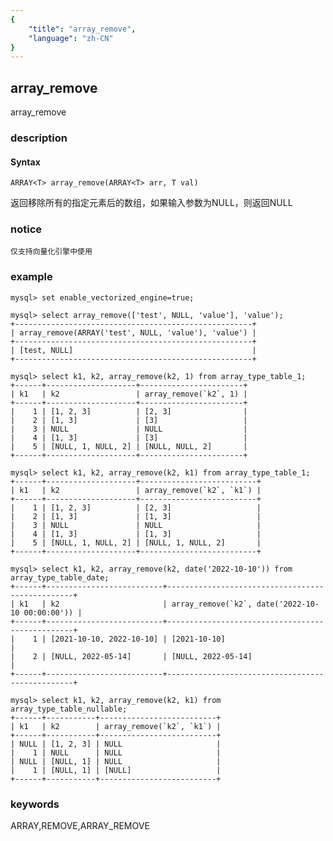 ```yaml
---
{
    "title": "array_remove",
    "language": "zh-CN"
}
---
```


<!-- 
Licensed to the Apache Software Foundation (ASF) under one
or more contributor license agreements.  See the NOTICE file
distributed with this work for additional information
regarding copyright ownership.  The ASF licenses this file
to you under the Apache License, Version 2.0 (the
"License"); you may not use this file except in compliance
with the License.  You may obtain a copy of the License at
  http://www.apache.org/licenses/LICENSE-2.0
Unless required by applicable law or agreed to in writing,
software distributed under the License is distributed on an
"AS IS" BASIS, WITHOUT WARRANTIES OR CONDITIONS OF ANY
KIND, either express or implied.  See the License for the
specific language governing permissions and limitations
under the License.
-->

## array_remove

<version since="1.2.0">

array_remove

</version>

### description

#### Syntax

```
ARRAY<T> array_remove(ARRAY<T> arr, T val)
```

返回移除所有的指定元素后的数组，如果输入参数为NULL，则返回NULL

### notice

`仅支持向量化引擎中使用`

### example

```
mysql> set enable_vectorized_engine=true;

mysql> select array_remove(['test', NULL, 'value'], 'value');
+-----------------------------------------------------+
| array_remove(ARRAY('test', NULL, 'value'), 'value') |
+-----------------------------------------------------+
| [test, NULL]                                        |
+-----------------------------------------------------+

mysql> select k1, k2, array_remove(k2, 1) from array_type_table_1;
+------+--------------------+-----------------------+
| k1   | k2                 | array_remove(`k2`, 1) |
+------+--------------------+-----------------------+
|    1 | [1, 2, 3]          | [2, 3]                |
|    2 | [1, 3]             | [3]                   |
|    3 | NULL               | NULL                  |
|    4 | [1, 3]             | [3]                   |
|    5 | [NULL, 1, NULL, 2] | [NULL, NULL, 2]       |
+------+--------------------+-----------------------+

mysql> select k1, k2, array_remove(k2, k1) from array_type_table_1;
+------+--------------------+--------------------------+
| k1   | k2                 | array_remove(`k2`, `k1`) |
+------+--------------------+--------------------------+
|    1 | [1, 2, 3]          | [2, 3]                   |
|    2 | [1, 3]             | [1, 3]                   |
|    3 | NULL               | NULL                     |
|    4 | [1, 3]             | [1, 3]                   |
|    5 | [NULL, 1, NULL, 2] | [NULL, 1, NULL, 2]       |
+------+--------------------+--------------------------+

mysql> select k1, k2, array_remove(k2, date('2022-10-10')) from array_type_table_date;
+------+--------------------------+-------------------------------------------------+
| k1   | k2                       | array_remove(`k2`, date('2022-10-10 00:00:00')) |
+------+--------------------------+-------------------------------------------------+
|    1 | [2021-10-10, 2022-10-10] | [2021-10-10]                                    |
|    2 | [NULL, 2022-05-14]       | [NULL, 2022-05-14]                              |
+------+--------------------------+-------------------------------------------------+

mysql> select k1, k2, array_remove(k2, k1) from array_type_table_nullable;
+------+-----------+--------------------------+
| k1   | k2        | array_remove(`k2`, `k1`) |
+------+-----------+--------------------------+
| NULL | [1, 2, 3] | NULL                     |
|    1 | NULL      | NULL                     |
| NULL | [NULL, 1] | NULL                     |
|    1 | [NULL, 1] | [NULL]                   |
+------+-----------+--------------------------+

```

### keywords

ARRAY,REMOVE,ARRAY_REMOVE
